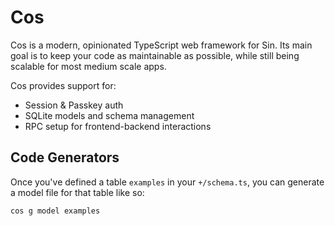 # Cos

Cos is a modern, opinionated TypeScript web framework for Sin. Its main goal is to keep your code as maintainable as possible, while still being scalable for most medium scale apps.

Cos provides support for:

- Session & Passkey auth
- SQLite models and schema management
- RPC setup for frontend-backend interactions

## Code Generators

Once you've defined a table `examples` in your `+/schema.ts`, you can generate a model file for that table like so:

```bash
cos g model examples
```
